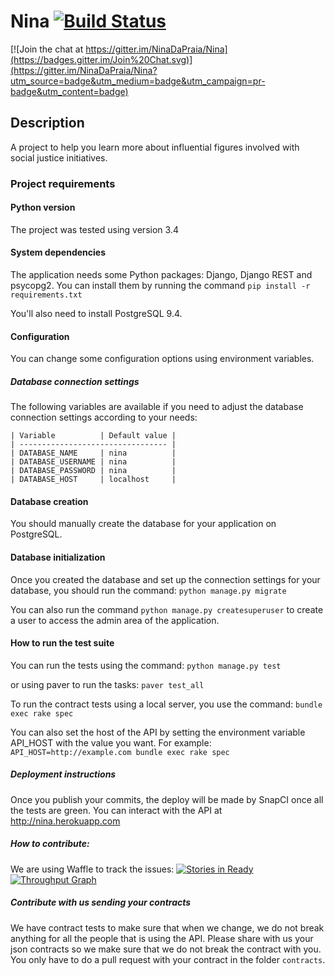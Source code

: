 Nina [![Build Status](https://snap-ci.com/NinaDaPraia/Nina/branch/master/build_image)](https://snap-ci.com/NinaDaPraia/Nina/branch/master)
===

[![Join the chat at https://gitter.im/NinaDaPraia/Nina](https://badges.gitter.im/Join%20Chat.svg)](https://gitter.im/NinaDaPraia/Nina?utm_source=badge&utm_medium=badge&utm_campaign=pr-badge&utm_content=badge)

## Description

A project to help you learn more about influential figures involved with social justice initiatives.

### Project requirements

#### Python version
  
  The project was tested using version 3.4

#### System dependencies
  
  The application needs some Python packages: Django, Django REST and psycopg2.
  You can install them by running the command ```pip install -r requirements.txt```

  You'll also need to install PostgreSQL 9.4.

#### Configuration
  
  You can change some configuration options using environment variables.

##### Database connection settings
    
  The following variables are available if you need to adjust the database connection settings according to your needs:

    | Variable          | Default value |
    | --------------------------------- |
    | DATABASE_NAME     | nina          |
    | DATABASE_USERNAME | nina          |
    | DATABASE_PASSWORD | nina          |
    | DATABASE_HOST     | localhost     |

#### Database creation
  
  You should manually create the database for your application on PostgreSQL.

#### Database initialization

  Once you created the database and set up the connection settings for your database, you should run the command:
  ```python manage.py migrate```

  You can also run the command ```python manage.py createsuperuser``` to create a user to access the admin area of the application.

#### How to run the test suite
  You can run the tests using the command:
  ```python manage.py test```
  
  or using paver to run the tasks:
  ```paver test_all```

  To run the contract tests using a local server, you use the command:
  ```bundle exec rake spec```

  You can also set the host of the API by setting the environment variable API_HOST with the value you want. For example:
  ```API_HOST=http://example.com bundle exec rake spec```

##### Deployment instructions
  Once you publish your commits, the deploy will be made by SnapCI once all the tests are green. You can interact with the API at http://nina.herokuapp.com

##### How to contribute: 
We are using Waffle to track the issues: 
[![Stories in Ready](https://badge.waffle.io/NinaDaPraia/nina.svg?label=ready&title=Ready)](http://waffle.io/NinaDaPraia/nina)
[![Throughput Graph](https://graphs.waffle.io/NinaDaPraia/nina/throughput.svg)](https://waffle.io/NinaDaPraia/nina/metrics)

##### Contribute with us sending your contracts
We have contract tests to make sure that when we change, we do not break anything for all the people that is using the API.
Please share with us your json contracts so we make sure that we do not break the contract with you. You only have to do a pull request with your contract in the folder `contracts`.
